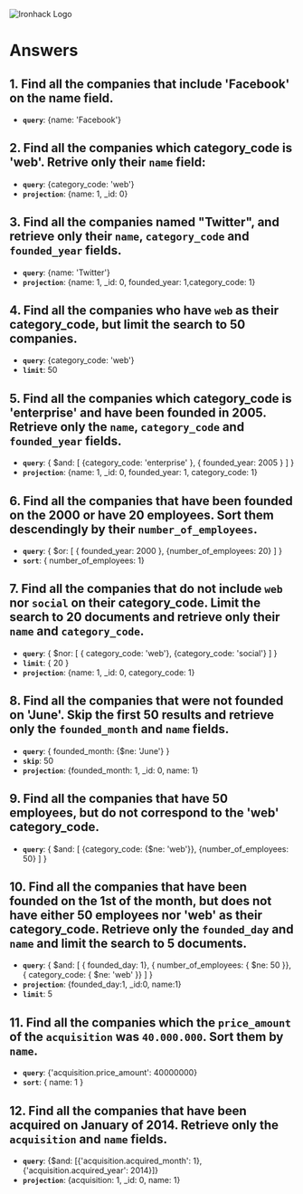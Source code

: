 ![Ironhack Logo](https://i.imgur.com/1QgrNNw.png)
# Answers
## 1. Find all the companies that include 'Facebook' on the **name** field.
 - **`query`**: {name: 'Facebook'}
 ## 2. Find all the companies which **category_code** is 'web'. Retrive only their `name` field:
 - **`query`**: {category_code: 'web'}
 - **`projection`**: {name: 1, _id: 0}
## 3. Find all the companies named "Twitter", and retrieve only their `name`, `category_code` and `founded_year` fields.
- **`query`**: {name: 'Twitter'}
- **`projection`**: {name: 1, _id: 0, founded_year: 1,category_code: 1}
## 4. Find all the companies who have `web` as their **category_code**, but limit the search to 50 companies.
- **`query`**: {category_code: 'web'}
- **`limit`**: 50
## 5. Find all the companies which **category_code** is 'enterprise' and have been founded in 2005. Retrieve only the `name`, `category_code` and `founded_year` fields.
- **`query`**: { $and: [ {category_code: 'enterprise' }, { founded_year: 2005 } ] }
- **`projection`**: {name: 1, _id: 0, founded_year: 1, category_code: 1}
## 6. Find all the companies that have been **founded** on the 2000 or have 20 **employees**. Sort them descendingly by their `number_of_employees`.
- **`query`**: { $or: [ { founded_year: 2000 }, {number_of_employees: 20} ] }
- **`sort`**: { number_of_employees: 1}
## 7. Find all the companies that do not include `web` nor `social` on their **category_code**. Limit the search to 20 documents and retrieve only their `name` and `category_code`.
- **`query`**: { $nor: [ { category_code: 'web'}, {category_code: 'social'} ] }
- **`limit`**: { 20 }
- **`projection`**: {name: 1, _id: 0, category_code: 1}
## 8. Find all the companies that were not **founded** on 'June'. Skip the first 50 results and retrieve only the `founded_month` and `name` fields.
- **`query`**: { founded_month: {$ne: 'June'} }
- **`skip`**: 50
- **`projection`**: {founded_month: 1, _id: 0, name: 1}
## 9. Find all the companies that have 50 employees, but do not correspond to the 'web' **category_code**. 
- **`query`**: { $and: [ {category_code: {$ne: 'web'}}, {number_of_employees: 50} ] }
## 10. Find all the companies that have been founded on the 1st of the month, but does not have either 50 employees nor 'web' as their **category_code**. Retrieve only the `founded_day` and `name` and limit the search to 5 documents.
- **`query`**: { $and: [ { founded_day: 1}, { number_of_employees: { $ne: 50 }}, { category_code: { $ne: 'web' }} ] }
- **`projection`**: {founded_day:1, _id:0, name:1}
- **`limit`**: 5
## 11. Find all the companies which the `price_amount` of the `acquisition` was **`40.000.000`**. Sort them by `name`.
- **`query`**: {'acquisition.price_amount': 40000000}
- **`sort`**: { name: 1 }
## 12. Find all the companies that have been acquired on January of 2014. Retrieve only the `acquisition` and `name` fields.
- **`query`**: {$and: [{'acquisition.acquired_month': 1}, {'acquisition.acquired_year': 2014}]}
- **`projection`**: {acquisition: 1, _id: 0, name: 1}
